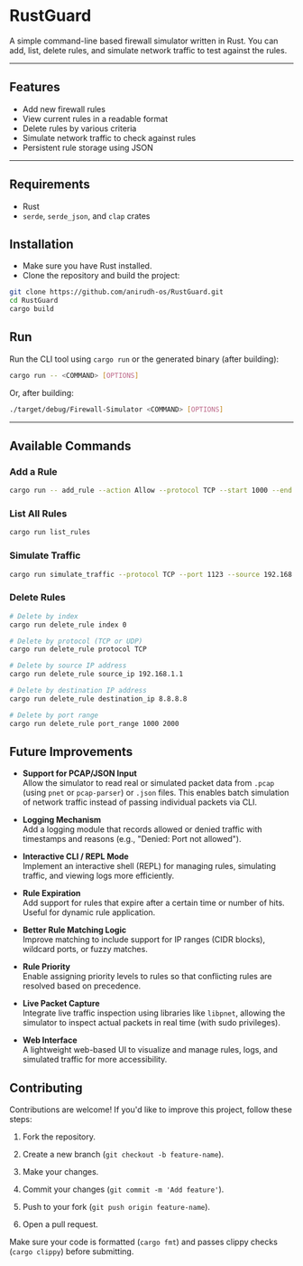 # RustGuard

A simple command-line based firewall simulator written in Rust.
You can add, list, delete rules, and simulate network traffic to test against the rules.

---

## Features

- Add new firewall rules
- View current rules in a readable format
- Delete rules by various criteria
- Simulate network traffic to check against rules
- Persistent rule storage using JSON

---

## Requirements

- Rust 
- `serde`, `serde_json`, and `clap` crates

## Installation

- Make sure you have Rust installed.
- Clone the repository and build the project:
```bash
git clone https://github.com/anirudh-os/RustGuard.git
cd RustGuard
cargo build
```

## Run

Run the CLI tool using `cargo run` or the generated binary (after building):

```bash
cargo run -- <COMMAND> [OPTIONS]
```

Or, after building:

```bash
./target/debug/Firewall-Simulator <COMMAND> [OPTIONS]
```

---

## Available Commands

### Add a Rule

```bash
cargo run -- add_rule --action Allow --protocol TCP --start 1000 --end 2000 --source 192.168.1.1 --destination 8.8.8.8
```

### List All Rules

```bash
cargo run list_rules
```

### Simulate Traffic

```bash
cargo run simulate_traffic --protocol TCP --port 1123 --source 192.168.1.2 --destination 8.8.8.8
```

### Delete Rules

```bash
# Delete by index
cargo run delete_rule index 0

# Delete by protocol (TCP or UDP)
cargo run delete_rule protocol TCP

# Delete by source IP address
cargo run delete_rule source_ip 192.168.1.1

# Delete by destination IP address
cargo run delete_rule destination_ip 8.8.8.8

# Delete by port range
cargo run delete_rule port_range 1000 2000
```

## Future Improvements

- **Support for PCAP/JSON Input**  
  Allow the simulator to read real or simulated packet data from `.pcap` (using `pnet` or `pcap-parser`) or `.json` files. This enables batch simulation of network traffic instead of passing individual packets via CLI.

- **Logging Mechanism**  
  Add a logging module that records allowed or denied traffic with timestamps and reasons (e.g., "Denied: Port not allowed").

- **Interactive CLI / REPL Mode**  
  Implement an interactive shell (REPL) for managing rules, simulating traffic, and viewing logs more efficiently.

- **Rule Expiration**  
  Add support for rules that expire after a certain time or number of hits. Useful for dynamic rule application.

- **Better Rule Matching Logic**  
  Improve matching to include support for IP ranges (CIDR blocks), wildcard ports, or fuzzy matches.

- **Rule Priority**  
  Enable assigning priority levels to rules so that conflicting rules are resolved based on precedence.

- **Live Packet Capture**  
  Integrate live traffic inspection using libraries like `libpnet`, allowing the simulator to inspect actual packets in real time (with sudo privileges).

- **Web Interface**  
  A lightweight web-based UI to visualize and manage rules, logs, and simulated traffic for more accessibility.


Contributing
------------

Contributions are welcome! If you'd like to improve this project, follow these steps:

1.  Fork the repository.

2.  Create a new branch (`git checkout -b feature-name`).

3.  Make your changes.

4.  Commit your changes (`git commit -m 'Add feature'`).

5.  Push to your fork (`git push origin feature-name`).

6.  Open a pull request.

Make sure your code is formatted (`cargo fmt`) and passes clippy checks (`cargo clippy`) before submitting.
